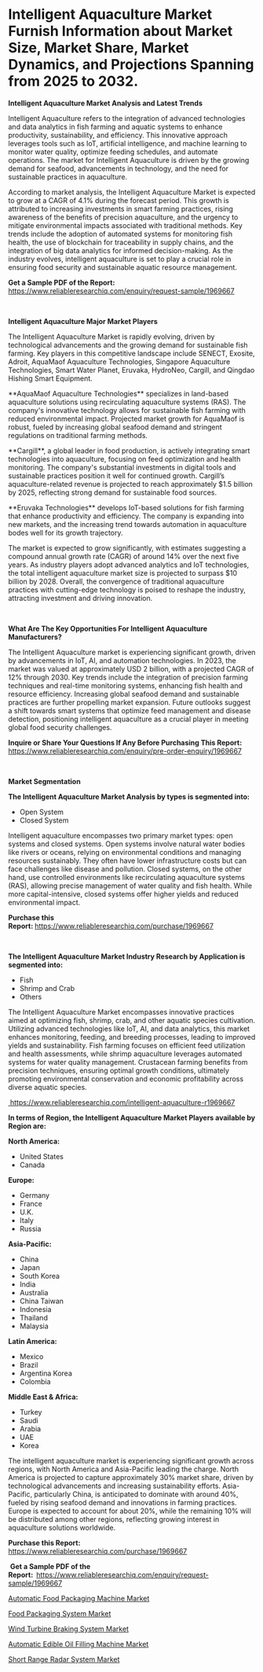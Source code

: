 <p><h1>Intelligent Aquaculture Market Furnish Information about Market Size, Market Share, Market Dynamics, and Projections Spanning from 2025 to 2032.</h1></p><p><strong>Intelligent Aquaculture Market Analysis and Latest Trends</strong></p>
<p><p>Intelligent Aquaculture refers to the integration of advanced technologies and data analytics in fish farming and aquatic systems to enhance productivity, sustainability, and efficiency. This innovative approach leverages tools such as IoT, artificial intelligence, and machine learning to monitor water quality, optimize feeding schedules, and automate operations. The market for Intelligent Aquaculture is driven by the growing demand for seafood, advancements in technology, and the need for sustainable practices in aquaculture.</p><p>According to market analysis, the Intelligent Aquaculture Market is expected to grow at a CAGR of 4.1% during the forecast period. This growth is attributed to increasing investments in smart farming practices, rising awareness of the benefits of precision aquaculture, and the urgency to mitigate environmental impacts associated with traditional methods. Key trends include the adoption of automated systems for monitoring fish health, the use of blockchain for traceability in supply chains, and the integration of big data analytics for informed decision-making. As the industry evolves, intelligent aquaculture is set to play a crucial role in ensuring food security and sustainable aquatic resource management.</p></p>
<p><strong>Get a Sample PDF of the Report:&nbsp;</strong> <a href="https://www.reliableresearchiq.com/enquiry/request-sample/1969667?utm_campaign=1137&utm_medium=2&utm_source=Github&utm_content=ia&utm_term=20022025&utm_id=intelligent-aquaculture">https://www.reliableresearchiq.com/enquiry/request-sample/1969667</a></p>
<p>&nbsp;</p>
<p><strong>Intelligent Aquaculture Major Market Players</strong></p>
<p><p>The Intelligent Aquaculture Market is rapidly evolving, driven by technological advancements and the growing demand for sustainable fish farming. Key players in this competitive landscape include SENECT, Exosite, Adroit, AquaMaof Aquaculture Technologies, Singapore Aquaculture Technologies, Smart Water Planet, Eruvaka, HydroNeo, Cargill, and Qingdao Hishing Smart Equipment.</p><p>**AquaMaof Aquaculture Technologies** specializes in land-based aquaculture solutions using recirculating aquaculture systems (RAS). The company's innovative technology allows for sustainable fish farming with reduced environmental impact. Projected market growth for AquaMaof is robust, fueled by increasing global seafood demand and stringent regulations on traditional farming methods.</p><p>**Cargill**, a global leader in food production, is actively integrating smart technologies into aquaculture, focusing on feed optimization and health monitoring. The company's substantial investments in digital tools and sustainable practices position it well for continued growth. Cargill’s aquaculture-related revenue is projected to reach approximately $1.5 billion by 2025, reflecting strong demand for sustainable food sources.</p><p>**Eruvaka Technologies** develops IoT-based solutions for fish farming that enhance productivity and efficiency. The company is expanding into new markets, and the increasing trend towards automation in aquaculture bodes well for its growth trajectory.</p><p>The market is expected to grow significantly, with estimates suggesting a compound annual growth rate (CAGR) of around 14% over the next five years. As industry players adopt advanced analytics and IoT technologies, the total intelligent aquaculture market size is projected to surpass $10 billion by 2028. Overall, the convergence of traditional aquaculture practices with cutting-edge technology is poised to reshape the industry, attracting investment and driving innovation.</p></p>
<p>&nbsp;</p>
<p><strong>What Are The Key Opportunities For Intelligent Aquaculture Manufacturers?</strong></p>
<p><p>The Intelligent Aquaculture market is experiencing significant growth, driven by advancements in IoT, AI, and automation technologies. In 2023, the market was valued at approximately USD 2 billion, with a projected CAGR of 12% through 2030. Key trends include the integration of precision farming techniques and real-time monitoring systems, enhancing fish health and resource efficiency. Increasing global seafood demand and sustainable practices are further propelling market expansion. Future outlooks suggest a shift towards smart systems that optimize feed management and disease detection, positioning intelligent aquaculture as a crucial player in meeting global food security challenges.</p></p>
<p><strong>Inquire or Share Your Questions If Any Before Purchasing This Report:</strong> <a href="https://www.reliableresearchiq.com/enquiry/pre-order-enquiry/1969667?utm_campaign=1137&utm_medium=2&utm_source=Github&utm_content=ia&utm_term=20022025&utm_id=intelligent-aquaculture">https://www.reliableresearchiq.com/enquiry/pre-order-enquiry/1969667</a></p>
<p>&nbsp;</p>
<p><strong>Market Segmentation</strong></p>
<p><strong>The Intelligent Aquaculture Market Analysis by types is segmented into:</strong></p>
<p><ul><li>Open System</li><li>Closed System</li></ul></p>
<p><p>Intelligent aquaculture encompasses two primary market types: open systems and closed systems. Open systems involve natural water bodies like rivers or oceans, relying on environmental conditions and managing resources sustainably. They often have lower infrastructure costs but can face challenges like disease and pollution. Closed systems, on the other hand, use controlled environments like recirculating aquaculture systems (RAS), allowing precise management of water quality and fish health. While more capital-intensive, closed systems offer higher yields and reduced environmental impact.</p></p>
<p><strong>Purchase this Report:&nbsp;</strong><a href="https://www.reliableresearchiq.com/purchase/1969667?utm_campaign=1137&utm_medium=2&utm_source=Github&utm_content=ia&utm_term=20022025&utm_id=intelligent-aquaculture">https://www.reliableresearchiq.com/purchase/1969667</a></p>
<p>&nbsp;</p>
<p><strong>The Intelligent Aquaculture Market Industry Research by Application is segmented into:</strong></p>
<p><ul><li>Fish</li><li>Shrimp and Crab</li><li>Others</li></ul></p>
<p><p>The Intelligent Aquaculture Market encompasses innovative practices aimed at optimizing fish, shrimp, crab, and other aquatic species cultivation. Utilizing advanced technologies like IoT, AI, and data analytics, this market enhances monitoring, feeding, and breeding processes, leading to improved yields and sustainability. Fish farming focuses on efficient feed utilization and health assessments, while shrimp aquaculture leverages automated systems for water quality management. Crustacean farming benefits from precision techniques, ensuring optimal growth conditions, ultimately promoting environmental conservation and economic profitability across diverse aquatic species.</p></p>
<p><a href="https://www.reliableresearchiq.com/intelligent-aquaculture-r1969667?utm_campaign=1137&utm_medium=2&utm_source=Github&utm_content=ia&utm_term=20022025&utm_id=intelligent-aquaculture">&nbsp;https://www.reliableresearchiq.com/intelligent-aquaculture-r1969667</a></p>
<p><strong>In terms of Region, the Intelligent Aquaculture Market Players available by Region are:</strong></p>
<p>
    <p> <strong> North America: </strong>
        <ul>
            <li>United States</li>
            <li>Canada</li>
        </ul>
        </p> 
    <p> <strong> Europe: </strong>
        <ul>
            <li>Germany</li>
            <li>France</li>
            <li>U.K.</li>
            <li>Italy</li>
            <li>Russia</li>
        </ul>
        </p> 
    <p> <strong> Asia-Pacific: </strong>
        <ul>
            <li>China</li>
            <li>Japan</li>
            <li>South Korea</li>
            <li>India</li>
            <li>Australia</li>
            <li>China Taiwan</li>
            <li>Indonesia</li>
            <li>Thailand</li>
            <li>Malaysia</li>
        </ul>
        </p> 
    <p> <strong> Latin America: </strong>
        <ul>
            <li>Mexico</li>
            <li>Brazil</li>
            <li>Argentina Korea</li>
            <li>Colombia</li>
        </ul>
        </p> 
    <p> <strong> Middle East & Africa: </strong>
        <ul>
            <li>Turkey</li>
            <li>Saudi</li>
            <li>Arabia</li>
            <li>UAE</li>
            <li>Korea</li>
        </ul>
    </p>
    </p>
<p><p>The intelligent aquaculture market is experiencing significant growth across regions, with North America and Asia-Pacific leading the charge. North America is projected to capture approximately 30% market share, driven by technological advancements and increasing sustainability efforts. Asia-Pacific, particularly China, is anticipated to dominate with around 40%, fueled by rising seafood demand and innovations in farming practices. Europe is expected to account for about 20%, while the remaining 10% will be distributed among other regions, reflecting growing interest in aquaculture solutions worldwide.</p></p>
<p><strong>Purchase this Report: </strong><a href="https://www.reliableresearchiq.com/purchase/1969667?utm_campaign=1137&utm_medium=2&utm_source=Github&utm_content=ia&utm_term=20022025&utm_id=intelligent-aquaculture">https://www.reliableresearchiq.com/purchase/1969667</a></p>
<p>&nbsp;<strong>Get a Sample PDF of the Report:&nbsp;&nbsp;</strong><a href="https://www.reliableresearchiq.com/enquiry/request-sample/1969667?utm_campaign=1137&utm_medium=2&utm_source=Github&utm_content=ia&utm_term=20022025&utm_id=intelligent-aquaculture">https://www.reliableresearchiq.com/enquiry/request-sample/1969667</a></p>
<p><strong></strong></p>
<p><p><a href="https://github.com/sevitadwiani/Market-Research-Report-List-1/blob/main/automatic-food-packaging-machine-market.md?utm_campaign=1137&utm_medium=2&utm_source=Github&utm_content=ia&utm_term=20022025&utm_id=intelligent-aquaculture">Automatic Food Packaging Machine Market</a></p><p><a href="https://github.com/enolvesey/Market-Research-Report-List-1/blob/main/food-packaging-system-market.md?utm_campaign=1137&utm_medium=2&utm_source=Github&utm_content=ia&utm_term=20022025&utm_id=intelligent-aquaculture">Food Packaging System Market</a></p><p><a href="https://github.com/tafuaraasswn/Market-Research-Report-List-1/blob/main/wind-turbine-braking-system-market.md?utm_campaign=1137&utm_medium=2&utm_source=Github&utm_content=ia&utm_term=20022025&utm_id=intelligent-aquaculture">Wind Turbine Braking System Market</a></p><p><a href="https://github.com/anesimazikpd/Market-Research-Report-List-1/blob/main/automatic-edible-oil-filling-machine-market.md?utm_campaign=1137&utm_medium=2&utm_source=Github&utm_content=ia&utm_term=20022025&utm_id=intelligent-aquaculture">Automatic Edible Oil Filling Machine Market</a></p><p><a href="https://github.com/peggiputra7o/Market-Research-Report-List-1/blob/main/short-range-radar-system-market.md?utm_campaign=1137&utm_medium=2&utm_source=Github&utm_content=ia&utm_term=20022025&utm_id=intelligent-aquaculture">Short Range Radar System Market</a></p></p>
